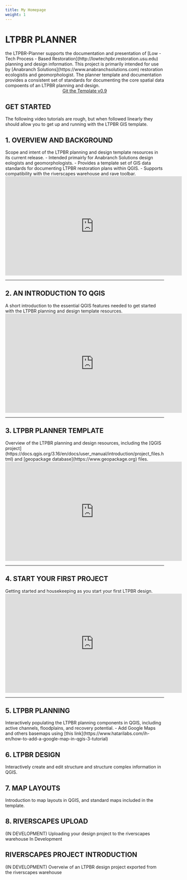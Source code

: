 ```yaml
---
title: My Homepage
weight: 1
---
```

<h1>LTPBR PLANNER</h1>
the LTPBR-Planner supports the documentation and presentation of [Low - Tech Process - Based Restoration](http://lowtechpbr.restoration.usu.edu) planning and
design information. This project is primarily intended for use by [Anabranch Solutions](https://www.anabranchsolutions.com) restoration ecologistis and
geomorphologist. The planner template and documentation provides a consistent set of standards for documenting the core
spatial data compoents of an LTPBR planning and design.



<div align="center">
  <a class="button large"
    href="https://github.com/Riverscapes/LTPBR_Planner/releases/latest"><i class="fa fa-map-o"
      aria-hidden="true"></i> Git the Template v0.9</a>
</div>

<h2>GET STARTED</h2>
The following video tutorials are rough, but when followed linearly they should allow you to get up and running with the LTPBR GIS template.

<h2>1. OVERVIEW AND BACKGROUND</h2>
Scope and intent of the LTPBR planning and design template resources in its current release.
  - Intended primairly for Anabranch Solutions design eologists and geomorphologists.
  - Provides a template set of GIS data standards for documenting LTPBR restoration plans within QGIS.
  - Supports compatibility with the riverscapes warehouse and rave toolbar.

<div class="responsive-embed widescreen">
  <iframe width="560" height="315" src="https://www.youtube.com/embed/Kh3O3Q8nw_w" frameborder="0" allow="autoplay; encrypted-media" allowfullscreen=""></iframe>
</div>
<hr />


<h2>2. AN INTRODUCTION TO QGIS</h2>
A short introduction to the essential QGIS features needed to get started with the LTPBR planning and design template resources.

<div class="responsive-embed widescreen">
  <iframe width="560" height="315" src="https://www.youtube.com/embed/Bj7RUcCQ6JE" frameborder="0" allow="autoplay; encrypted-media" allowfullscreen=""></iframe>
</div>
<hr />

<h2>3. LTPBR PLANNER TEMPLATE</h2>
Overview of the LTPBR planning and design resources, including the [QGIS project](https://docs.qgis.org/3.16/en/docs/user_manual/introduction/project_files.html) and [geopackage database](https://www.geopackage.org) files.

<div class="responsive-embed widescreen">
  <iframe width="560" height="315" src="https://www.youtube.com/embed/s1nHeYKcUyw" frameborder="0" allow="autoplay; encrypted-media" allowfullscreen=""></iframe>
</div>
<hr />

<h2>4. START YOUR FIRST PROJECT</h2>
Getting started and housekeeping as you start your first LTPBR design.

<div class="responsive-embed widescreen">
  <iframe width="560" height="315" src="https://www.youtube.com/embed/Cl4zxixMMjw" frameborder="0" allow="autoplay; encrypted-media" allowfullscreen=""></iframe>
</div>
<hr />


<h2>5. LTPBR PLANNING</h2>
Interactively populating the LTPBR planning components in QGIS, including active channels, floodplains, and recovery potential.
 - Add Google Maps and others basemaps using [this link](https://www.hatarilabs.com/ih-en/how-to-add-a-google-map-in-qgis-3-tutorial)

<h2>6. LTPBR DESIGN</h2>
Interactively create and edit structure and structure complex information in QGIS.

<h2>7. MAP LAYOUTS</h2>
Introduction to map layouts in QGIS, and standard maps included in the template.

<h2>8. RIVERSCAPES UPLOAD</h2>
(IN DEVELOPMENT) Uploading your design project to the riverscapes warehouse
In Development

<h2>RIVERSCAPES PROJECT INTRODUCTION</h2>
(IN DEVELOPMENT) Overveiw of an LTPBR design project exported from the riverscapes warehouse
